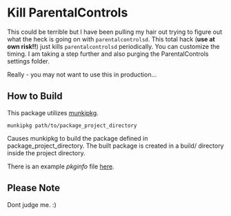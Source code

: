 # Kill ParentalControls

This could be terrible but I have been pulling my hair out trying to figure out what the heck is going on with `parentalcontrolsd`.  This total hack (**use at own risk!!**) just kills `parentalcontrolsd` periodically.  You can customize the timing.  I am taking a step further and also purging the ParentalControls settings folder.

Really - you may not want to use this in production...

## How to Build

This package utilizes [munkipkg](https://github.com/munki/munki-pkg).

`munkipkg path/to/package_project_directory`

Causes munkipkg to build the package defined in package_project_directory. The built package is created in a build/ directory inside the project directory.

There is an example _pkginfo_ file [here](https://github.com/sphen13/munki-scripts/blob/master/Kill%20ParentalControls/for%20munki/KillParentalControls-1.0.plist).

## Please Note

Dont judge me. :)
